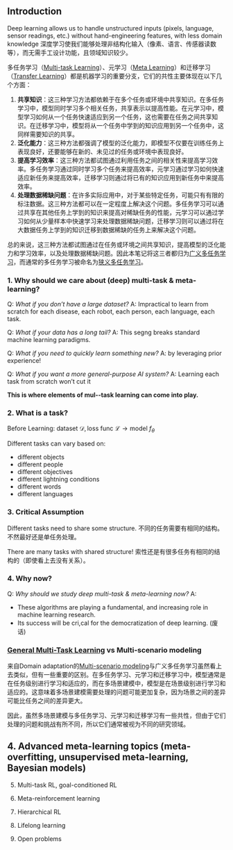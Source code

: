 ## Introduction

Deep learning allows us to handle unstructured inputs (pixels, language, sensor readings, etc.) without hand-engineering features, with less domain knowledge
深度学习使我们能够处理非结构化输入（像素、语言、传感器读数等），而无需手工设计功能，且领域知识较少。

多任务学习（[Multi-task Learning](4.%20Artificial%20intelligence/1.%20Major%20goals/Intelligence/Machine%20learning/General%20Multi-Task%20Learning/Special%20Multi-Task%20Learning/Special%20Multi-Task%20Learning.md)）、元学习（[Meta Learning](4.%20Artificial%20intelligence/1.%20Major%20goals/Intelligence/Machine%20learning/General%20Multi-Task%20Learning/Meta%20Learning/Meta%20Learning.md)）和迁移学习（[Transfer Learning](4.%20Artificial%20intelligence/1.%20Major%20goals/Intelligence/Machine%20learning/General%20Multi-Task%20Learning/Transfer%20Learning/Transfer%20Learning.md)）都是机器学习的重要分支，它们的共性主要体现在以下几个方面：

1. **共享知识**：这三种学习方法都依赖于在多个任务或环境中共享知识。在多任务学习中，模型同时学习多个相关任务，共享表示以提高性能。在元学习中，模型学习如何从一个任务快速适应到另一个任务，这也需要在任务之间共享知识。在迁移学习中，模型将从一个任务中学到的知识应用到另一个任务中，这同样需要知识的共享。
2. **泛化能力**：这三种方法都强调了模型的泛化能力，即模型不仅要在训练任务上表现良好，还要能够在新的、未见过的任务或环境中表现良好。
3. **提高学习效率**：这三种方法都试图通过利用任务之间的相关性来提高学习效率。多任务学习通过同时学习多个任务来提高效率，元学习通过学习如何快速适应新任务来提高效率，迁移学习则通过将已有的知识应用到新任务中来提高效率。
4. **处理数据稀缺问题**：在许多实际应用中，对于某些特定任务，可能只有有限的标注数据。这三种方法都可以在一定程度上解决这个问题。多任务学习可以通过共享在其他任务上学到的知识来提高对稀缺任务的性能，元学习可以通过学习如何从少量样本中快速学习来处理数据稀缺问题，迁移学习则可以通过将在大数据任务上学到的知识迁移到数据稀缺的任务上来解决这个问题。

总的来说，这三种方法都试图通过在任务或环境之间共享知识，提高模型的泛化能力和学习效率，以及处理数据稀缺问题。因此本笔记将这三者都归为[广义多任务学习](4.%20Artificial%20intelligence/1.%20Major%20goals/Intelligence/Machine%20learning/General%20Multi-Task%20Learning/General%20Multi-Task%20Learning.md)，而通常的多任务学习被命名为[狭义多任务学习](4.%20Artificial%20intelligence/1.%20Major%20goals/Intelligence/Machine%20learning/General%20Multi-Task%20Learning/Special%20Multi-Task%20Learning/Special%20Multi-Task%20Learning.md)。

### 1. Why should we care about (deep) multi-task & meta-learning?

Q: *What if you don’t have a large dataset?*
A: Impractical to learn from scratch for each disease, each robot, each person, each language, each task.

Q: *What if your data has a long tail?*
A: This segng breaks standard machine learning paradigms.

Q: *What if you need to quickly learn something new?*
A: by leveraging prior experience!

Q: *What if you want a more general-purpose AI system?*
A: Learning each task from scratch won’t cut it

**This is where elements of mul--task learning can come into play.**

### 2. What is a task?

Before Learning: $\text{dataset } \mathcal{D} , \text{loss func } \mathcal{L}  \to \text{model } f_\theta$

Different tasks can vary based on:
- different objects
- different people
- different objectives
- different lightning conditions
- different words
- different languages

### 3. Critical Assumption

Different tasks need to share some structure.
不同的任务需要有相同的结构。不然最好还是单任务处理。

There are many tasks with shared structure!
索性还是有很多任务有相同的结构的（即使看上去没有关系）。

### 4. Why now?

Q: *Why should we study deep multi-task & meta-learning now?*
A: 
 - These algorithms are playing a fundamental, and increasing role in machine learning research.
 - Its success will be cri,cal for the democratization of deep learning.
(废话)

### [General Multi-Task Learning](4.%20Artificial%20intelligence/1.%20Major%20goals/Intelligence/Machine%20learning/General%20Multi-Task%20Learning/General%20Multi-Task%20Learning.md) vs Multi-scenario modeling

来自Domain adaptation的[Multi-scenario modeling](4.%20Artificial%20intelligence/1.%20Major%20goals/Intelligence/Machine%20learning/Domain%20adaptation/Multi-scenario%20modeling/Multi-scenario%20modeling.md)与广义多任务学习虽然看上去类似，但有一些重要的区别。在多任务学习、元学习和迁移学习中，模型通常是在任务级别进行学习和适应的，而在多场景建模中，模型是在场景级别进行学习和适应的。这意味着多场景建模需要处理的问题可能更加复杂，因为场景之间的差异可能比任务之间的差异更大。

因此，虽然多场景建模与多任务学习、元学习和迁移学习有一些共性，但由于它们处理的问题和挑战有所不同，所以它们通常被视为不同的研究领域。









## 4. Advanced meta-learning topics (meta-overfitting, unsupervised meta-learning, Bayesian models) 

5. Multi-task RL, goal-conditioned RL 

6. Meta-reinforcement learning 

7. Hierarchical RL 

8. Lifelong learning 

9. Open problems